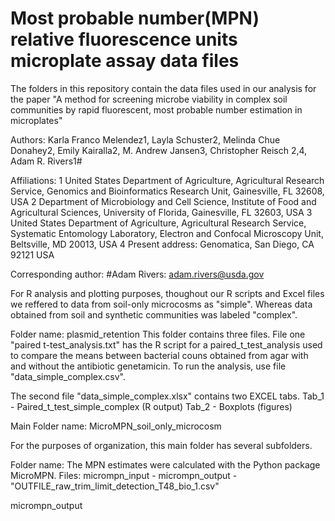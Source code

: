 # Most probable number(MPN) relative fluorescence units microplate assay data files

The folders in this repository contain the data files used in our analysis for the paper "A method for screening microbe viability in complex soil communities by rapid fluorescent, most probable number estimation in microplates"

Authors: Karla Franco Melendez1, Layla Schuster2, Melinda Chue Donahey2, Emily Kairalla2, M. Andrew Jansen3, Christopher Reisch 2,4, Adam R. Rivers1#

Affiliations:
1 United States Department of Agriculture, Agricultural Research Service, Genomics and Bioinformatics Research Unit, Gainesville, FL 32608, USA
2 Department of Microbiology and Cell Science, Institute of Food and Agricultural Sciences, University of Florida, Gainesville, FL 32603, USA
3 United States Department of Agriculture, Agricultural Research Service, Systematic Entomology Laboratory, Electron and Confocal Microscopy Unit, Beltsville, MD 20013, USA
4 Present address: Genomatica, San Diego, CA 92121 USA

Corresponding author:
#Adam Rivers: adam.rivers@usda.gov

For R analysis and plotting purposes, thoughout our R scripts and Excel files we reffered to data from soil-only microcosms as "simple". Whereas data obtained from soil and synthetic communities was labeled "complex".

Folder name: plasmid_retention
This folder contains three files. File one "paired t-test_analysis.txt" has the R script for a paired_t_test_analysis used to compare the means between bacterial couns obtained from agar with and without the antibiotic genetamicin. To run the analysis, use file "data_simple_complex.csv".

The second file "data_simple_complex.xlsx" contains two EXCEL tabs.
Tab_1 - Paired_t_test_simple_complex (R output)
Tab_2 - Boxplots (figures)

Main Folder name: MicroMPN_soil_only_microcosm

For the purposes of organization, this main folder has several subfolders.

Folder name: 
The MPN estimates were calculated with the Python package MicroMPN.
Files:
micrompn_input - 
micrompn_output - "OUTFILE_raw_trim_limit_detection_T48_bio_1.csv"


micrompn_output

